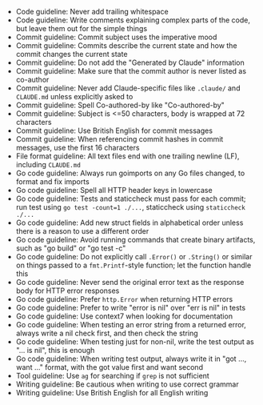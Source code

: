 - Code guideline: Never add trailing whitespace
- Code guideline: Write comments explaining complex parts of the code, but leave them out for the simple things
- Commit guideline: Commit subject uses the imperative mood
- Commit guideline: Commits describe the current state and how the commit changes the current state
- Commit guideline: Do not add the "Generated by Claude" information
- Commit guideline: Make sure that the commit author is never listed as co-author
- Commit guideline: Never add Claude-specific files like `.claude/` and `CLAUDE.md` unless explicitly asked to
- Commit guideline: Spell Co-authored-by like "Co-authored-by"
- Commit guideline: Subject is <=50 characters, body is wrapped at 72 characters
- Commit guideline: Use British English for commit messages
- Commit guideline: When referencing commit hashes in commit messages, use the first 16 characters
- File format guideline: All text files end with one trailing newline (LF), including `CLAUDE.md`
- Go code guideline: Always run goimports on any Go files changed, to format and fix imports
- Go code guideline: Spell all HTTP header keys in lowercase
- Go code guideline: Tests and staticcheck must pass for each commit; run test using `go test -count=1 ./...`, staticcheck using `staticcheck ./...`
- Go code guideline: Add new struct fields in alphabetical order unless there is a reason to use a different order
- Go code guideline: Avoid running commands that create binary artifacts, such as "go build" or "go test -c"
- Go code guideline: Do not explicitly call `.Error()` or `.String()` or similar on things passed to a `fmt.Printf`-style function; let the function handle this
- Go code guideline: Never send the original error text as the response body for HTTP error responses
- Go code guideline: Prefer `http.Error` when returning HTTP errors
- Go code guideline: Prefer to write "error is nil" over "err is nil" in tests
- Go code guideline: Use context7 when looking for documentation
- Go code guideline: When testing an error string from a returned error, always write a nil check first, and then check the string
- Go code guideline: When testing just for non-nil, write the test output as "... is nil", this is enough
- Go code guideline: When writing test output, always write it in "got ..., want ..." format, with the got value first and want second
- Tool guideline: Use `ag` for searching if `grep` is not sufficient
- Writing guideline: Be cautious when writing to use correct grammar
- Writing guideline: Use British English for all English writing
